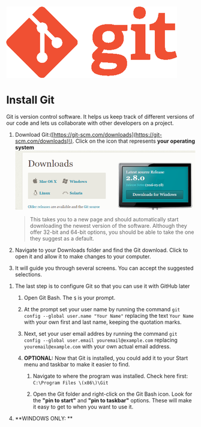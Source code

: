 ![](/assets/gitLogo.png)

# Install Git

Git is version control software. It helps us keep track of different versions of our code and lets us collaborate with other developers on a project.

1. Download Git:\([https://git-scm.com/downloads](https://git-scm.com/downloads)\). Click on the icon that represents **your operating system**
   ![](/_book/assets/image05png.png)

   > This takes you to a new page and should automatically start downloading the newest version of the software. Although they offer 32-bit and 64-bit options, you should be able to take the one they suggest as a default.
2. Navigate to your Downloads folder and find the Git download. Click to open it and allow it to make changes to your computer.

3. It will guide you through several screens. You can accept the suggested selections.

<!--sec data-title="Windows Only" data-id="section0" data-show=true ces-->
1. The last step is to configure Git so that you can use it with GitHub later

      1. Open Git Bash.  The `$` is your prompt.

      2. At the prompt set your user name by running the command `git config --global user.name "Your Name"` replacing the text `Your Name` with your own first and last name, keeping the quotation marks.

      3. Next, set your user email addres by running the command `git config --global user.email youremail@example.com` replacing `youremail@example.com` with your own actual email address.

   2. **OPTIONAL:** Now that Git is installed, you could add it to your Start menu and taskbar to make it easier to find.

      1. Navigate to where the program was installed.  Check here first: `C:\Program Files \(x86\)\Git`

      2. Open the Git folder and right-click on the Git Bash icon.  Look for the **"pin to start"** and **"pin to taskbar"** options. These will make it easy to get to when you want to use it.




<!--endsec-->

4. **WINDOWS ONLY: **
   
   



